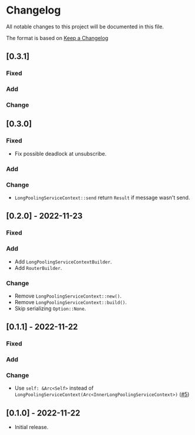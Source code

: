 # Changelog
All notable changes to this project will be documented in this file.

The format is based on [Keep a Changelog](https://keepachangelog.com/en/1.0.0/)

## [0.3.1]
### Fixed

### Add

### Change

## [0.3.0]
### Fixed
- Fix possible deadlock at unsubscribe. 

### Add

### Change
- `LongPoolingServiceContext::send` return `Result` if message wasn't send.

## [0.2.0] - 2022-11-23
### Fixed

### Add
- Add `LongPoolingServiceContextBuilder`.
- Add `RouterBuilder`.

### Change
- Remove `LongPoolingServiceContext::new()`.
- Remove `LongPoolingServiceContext::build()`.
- Skip serializing `Option::None`.

## [0.1.1] - 2022-11-22
### Fixed

### Add

### Change
- Use `self: &Arc<Self>` instead of `LongPoolingServiceContext(Arc<InnerLongPoolingServiceContext>)` ([#5](https://github.com/BratSinot/axum-cometd/pull/5))

## [0.1.0] - 2022-11-22
- Initial release.
